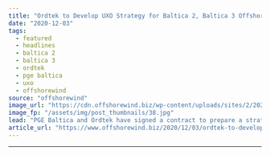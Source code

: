 ```yaml
---
title: "Ordtek to Develop UXO Strategy for Baltica 2, Baltica 3 Offshore Wind Farms"
date: "2020-12-03"
tags: 
  - featured
  - headlines
  - baltica 2
  - baltica 3
  - ordtek
  - pge baltica
  - uxo
  - offshorewind
source: "offshorewind"
image_url: "https://cdn.offshorewind.biz/wp-content/uploads/sites/2/2020/12/03160002/%C3%98rsted-offshore-wind-farm.jpg"
image_fp: "/assets/img/post_thumbnails/38.jpg"
lead: "PGE Baltica and Ordtek have signed a contract to prepare a strategy that will"
article_url: "https://www.offshorewind.biz/2020/12/03/ordtek-to-develop-uxo-strategy-for-baltica-2-baltica-3-offshore-wind-farms/"
---
```


---
